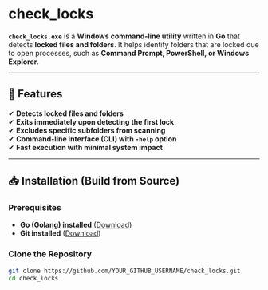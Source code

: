 # check_locks

**`check_locks.exe`** is a **Windows command-line utility** written in **Go** that detects **locked files and folders**. It helps identify folders that are locked due to open processes, such as **Command Prompt, PowerShell, or Windows Explorer**.

---

## 🚀 Features
✔ **Detects locked files and folders**  
✔ **Exits immediately upon detecting the first lock**  
✔ **Excludes specific subfolders from scanning**  
✔ **Command-line interface (CLI) with `-help` option**  
✔ **Fast execution with minimal system impact**  

---

## 📥 Installation (Build from Source)

### **Prerequisites**
- **Go (Golang) installed** ([Download](https://go.dev/dl/))
- **Git installed** ([Download](https://git-scm.com/downloads))

### **Clone the Repository**
```sh
git clone https://github.com/YOUR_GITHUB_USERNAME/check_locks.git
cd check_locks
